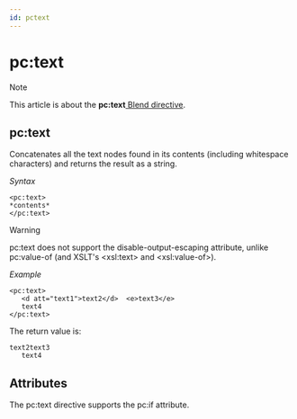 ```yaml
---
id: pctext
---
```


# pc:text



> [!NOTE]
> This article is about the **pc:text**[ Blend directive](/docs/Repositories/Blend%20directives).

## **pc:text**

Concatenates all the text nodes found in its contents (including whitespace characters) and returns the result as a string.

*Syntax*

```
<pc:text>
*contents*
</pc:text>
```

> [!WARNING]
> pc:text does not support the disable-output-escaping attribute, unlike pc:value-of (and XSLT's \<xsl:text> and \<xsl:value-of>).

*Example*

```language-xml
<pc:text>
   <d att="text1">text2</d>  <e>text3</e>
   text4
</pc:text>
```

The return value is:

```
text2text3
   text4
```

## Attributes

The pc:text directive supports the pc:if attribute.